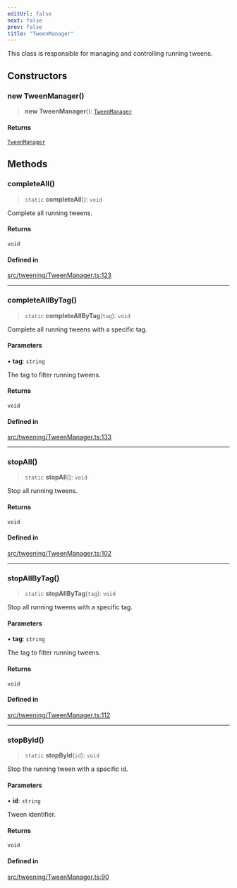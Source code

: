 ```yaml
---
editUrl: false
next: false
prev: false
title: "TweenManager"
---
```


This class is responsible for managing and controlling running tweens.

## Constructors

### new TweenManager()

> **new TweenManager**(): [`TweenManager`](/three.ez/api/classes/tweenmanager/)

#### Returns

[`TweenManager`](/three.ez/api/classes/tweenmanager/)

## Methods

### completeAll()

> `static` **completeAll**(): `void`

Complete all running tweens.

#### Returns

`void`

#### Defined in

[src/tweening/TweenManager.ts:123](https://github.com/agargaro/three.ez/blob/6a659b7871154988e88d8973e76bf92863e7cc6e/src/tweening/TweenManager.ts#L123)

***

### completeAllByTag()

> `static` **completeAllByTag**(`tag`): `void`

Complete all running tweens with a specific tag.

#### Parameters

• **tag**: `string`

The tag to filter running tweens.

#### Returns

`void`

#### Defined in

[src/tweening/TweenManager.ts:133](https://github.com/agargaro/three.ez/blob/6a659b7871154988e88d8973e76bf92863e7cc6e/src/tweening/TweenManager.ts#L133)

***

### stopAll()

> `static` **stopAll**(): `void`

Stop all running tweens.

#### Returns

`void`

#### Defined in

[src/tweening/TweenManager.ts:102](https://github.com/agargaro/three.ez/blob/6a659b7871154988e88d8973e76bf92863e7cc6e/src/tweening/TweenManager.ts#L102)

***

### stopAllByTag()

> `static` **stopAllByTag**(`tag`): `void`

Stop all running tweens with a specific tag.

#### Parameters

• **tag**: `string`

The tag to filter running tweens.

#### Returns

`void`

#### Defined in

[src/tweening/TweenManager.ts:112](https://github.com/agargaro/three.ez/blob/6a659b7871154988e88d8973e76bf92863e7cc6e/src/tweening/TweenManager.ts#L112)

***

### stopById()

> `static` **stopById**(`id`): `void`

Stop the running tween with a specific id.

#### Parameters

• **id**: `string`

Tween identifier.

#### Returns

`void`

#### Defined in

[src/tweening/TweenManager.ts:90](https://github.com/agargaro/three.ez/blob/6a659b7871154988e88d8973e76bf92863e7cc6e/src/tweening/TweenManager.ts#L90)
